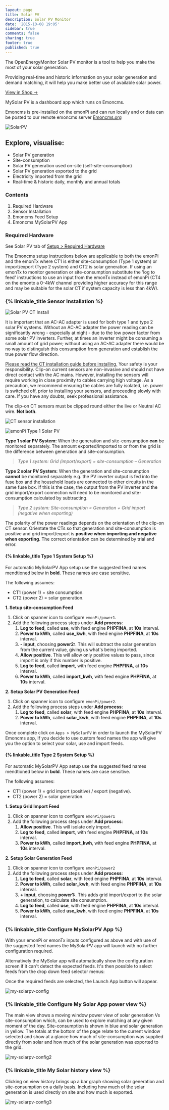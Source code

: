```yaml
---
layout: page
title: Solar PV
description: Solar PV Monitor
date: '2015-10-08 19:05'
sidebar: true
comments: false
sharing: true
footer: true
published: true
---
```



The OpenEnergyMonitor Solar PV monitor is a tool to help you make the most of your solar generation.

Providing real-time and historic information on your solar generation and demand matching, it will help you make better use of available solar power.

<p><a class="btn pull-right" href="http://shop.openenergymonitor.com/emonpi-solar-pv-bundle/">View in Shop →</a></p>

MySolar PV is a dashboard app which runs on Emoncms. 

Emoncms is pre-installed on the emonPi and can run locally and or data can be posted to our remote emoncms server [Emoncms.org](https://emoncms.org)

![SolarPV](/images/applications/solar-pv/my-solar-pv.jpg)

## Explore, visualise:

 - Solar PV generation
 - Site-consumption
 - Solar PV generation used on-site (self-site-consumption)
 - Solar PV generation exported to the grid
 - Electricity imported from the grid
 - Real-time & historic daily, monthly and annual totals

### Contents

 1. Required Hardware
 2. Sensor Installation
 3. Emoncms Feed Setup
 4. Emoncms MySolarPV App

### Required Hardware

See Solar PV tab of [Setup > Required Hardware](/setup/)

The Emoncms setup instructions below are applicable to both the emonPi and the emonTx where CT1 is either site-consumption (Type 1 system) or import/export (Type 2 system) and CT2 is solar generation. If using an emonTx to monitor generation or site-consumption substitute the 'log to feed' instructions to use an input from the emonTx instead of emonPi (CT4 on the emontx a 0-4kW channel providing higher accuracy for this range and may be suitable for the solar CT if system capacity is less than 4kW).

### {% linkable_title Sensor Installation %}

![Solar PV CT Install](/images/applications/solar-pv/solar-pv-install.png)

It is important that an  AC-AC adapter is used for both type 1 and type 2 solar PV systems. Without an AC-AC adapter the power reading can be significantly wrong - especially at night - due to the low power factor from some solar PV inverters. Further, at times an inverter might be consuming a small amount of grid power; without using an AC-AC adapter there would be no way to distinguish this consumption from generation and establish the true power flow direction.

<p class='note warning'>
<a href="https://openenergymonitor.org/emon/Current_Transformer_Installation">Please read the CT installation guide before installing.</a>
Your safety is your responsibility. Clip-on current sensors are non-invasive and should not have direct contact with the AC mains. However, installing the sensors will require working in close proximity to cables carrying high voltage. As a precaution, we recommend ensuring the cables are fully isolated, i.e. power is switched off, prior to installing your sensors, and proceeding slowly with care. If you have any doubts, seek professional assistance.
</p>

<p class='note'>
The clip-on CT sensors must be clipped round either the live or Neutral AC wire. <strong>Not both</strong>.
</p>

![CT sensor installation ](/images/applications/solar-pv/ctinstall.jpg)

![emonPi Type 1 Solar PV](/images/applications/solar-pv/emonpi-type1-solarpv.png)

**Type 1 solar PV System:** When the generation and site-consumption **can** be monitored separately. The amount exported/imported to or from the grid is the difference between generation and site-consumption.

> *Type 1 system:  Grid (import/export) = site-consumption – Generation*


**Type 2 solar PV System:** When the generation and site-consumption **cannot** be monitored separately e.g. the PV inverter output is fed into the fuse box and the household loads are connected to other circuits in the same fuse box. If this is the case, the output from the PV inverter and the grid import/export connection will need to be monitored and site-consumption calculated by subtracting.

> *Type 2 system:  Site-consumption = Generation + Grid import (negative when exporting)*


<p class='note'>
The polarity of the power readings depends on the orientation of the clip-on CT sensor. Orientate the CTs so that generation and site-consumption is positive and grid import/export is <b>positive when importing and negative when exporting</b>. The correct orientation can be determined by trial and error.
</p>

#### {% linkable_title Type 1 System Setup %}


<p class='note'>
For automatic MySolarPV App setup use the suggested feed names mendtioned below in <b>bold</b>. These names are case sensitive.
</p>

The following assumes:

 * CT1 (power 1) = site consumption.
 * CT2 (power 2) = solar generation.

**1. Setup site-consumption Feed**

 1. Click on spanner icon to configure `emonPi/power1`.
 2. Add the following process steps under **Add process**:
    1. **Log to feed**, called **use**, with feed engine **PHPFINA**, at **10s** interval.
    2. **Power to kWh**, called **use_kwh**, with feed engine **PHPFINA**, at **10s** interval.
    3. **- input**, choosing **power2:**. This will subtract the solar generation from the current value, giving us what's being imported.
    4. **Allow positive**. This will allow only positive values to pass, since import is only if this number is positive.
    5. **Log to feed**, called **import**, with feed engine **PHPFINA**, at **10s** interval.
    6. **Power to kWh**, called **import_kwh**, with feed engine **PHPFINA**, at **10s** interval.

**2. Setup Solar PV Generation Feed**

 1. Click on spanner icon to configure `emonPi/power2`.
 2. Add the following process steps under **Add process**:
    1. **Log to feed**, called **solar**, with feed engine **PHPFINA**, at **10s** interval.
    2. **Power to kWh**, called **solar_kwh**, with feed engine **PHPFINA**, at **10s** interval.
 
Once complete click on `Apps > MySolarPV` in order to launch the MySolarPV Emoncms app, If you decide to use custom feed names the app will give you the option to select your solar, use and import feeds.

#### {% linkable_title Type 2 System Setup %}


<p class='note'>
For automatic MySolarPV App setup use the suggested feed names mendtioned below in <b>bold</b>. These names are case sensitive.
</p>

The following assumes:

 * CT1 (power 1) = grid import (positive) / export (negative).
 * CT2 (power 2) = solar generation.

**1. Setup Grid Import Feed**

 1. Click on spanner icon to configure `emonPi/power1`
 2. Add the following process steps under **Add process**:
    1. **Allow positive**. This will isolate only import.
    2. **Log to feed**, called **import**, with feed engine **PHPFINA**, at **10s** interval.
    3. **Power to kWh**, called **import_kwh**, with feed engine **PHPFINA**, at **10s** interval.
 
**2. Setup Solar Generation Feed**

 1. Click on spanner icon to configure `emonPi/power2`
 2. Add the following process steps under **Add process**:
    1. **Log to feed**, called **solar**, with feed engine **PHPFINA**, at **10s** interval.
    2. **Power to kWh**, called **solar_kwh**, with feed engine **PHPFINA**, at **10s** interval.
    3. **+ input**, choosing **power1:**. This adds grid import/export to the solar generation, to calculate site consumption.
    4. **Log to feed**, called **use**, with feed engine **PHPFINA**, at **10s** interval.
    5. **Power to kWh**, called **use_kwh**, with feed engine **PHPFINA**, at **10s** interval.

### {% linkable_title Configure MySolarPV App %}

With your emonPi or emonTx inputs configured as above and with use of the suggested feed names the MySolarPV app will launch with no further configuration required.

Alternatively the MySolar app will automatically show the configuration screen if it can't detect the expected feeds. It's then possible to select feeds from the drop down feed selector menus:

Once the required feeds are selected, the Launch App button will appear.

![my-solarpv-config](/images/applications/solar-pv/my-solarpv-config.png)

### {% linkable_title Configure My Solar App power view %}

The main view shows a moving window power view of solar generation Vs site-consumption which, can be used to explore matching at any given moment of the day. Site-consumption is shown in blue and solar generation in yellow. The totals at the bottom of the page relate to the current window selected and show at a glance how much of site-consumption was supplied directly from solar and how much of the solar generation was exported to the grid.

![my-solarpv-config2](/images/applications/solar-pv//my-solarpv1.png)

### {% linkable_title My Solar history view %}

Clicking on view history brings up a bar graph showing solar generation and site-consumption on a daily basis. Including how much of the solar generation is used directly on site and how much is exported.

![my-solarpv-config3](/images/applications/solar-pv//my-solar-pv2.png)
